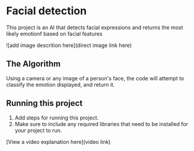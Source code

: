 # Facial detection

 This project is an AI that detects facial expressions and returns the most likely emotionf based on facial features

![add image descrition here](direct image link here)

## The Algorithm

Using a camera or any image of a person's face, the code will attempt to classify the emotion displayed, and return it.

## Running this project

1. Add steps for running this project.
2. Make sure to include any required libraries that need to be installed for your project to run.

[View a video explanation here](video link)

